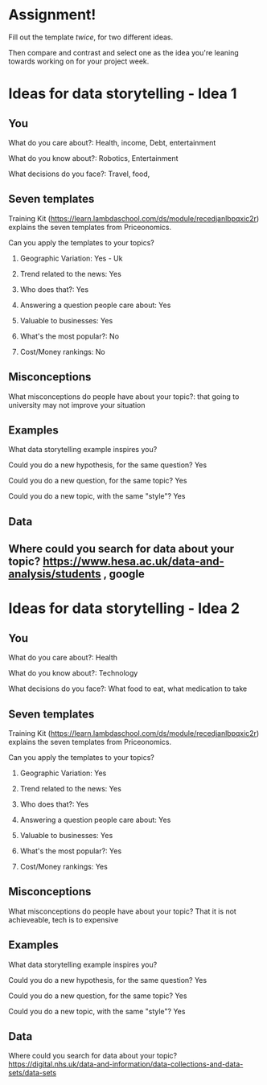 # Assignment!

Fill out the template *twice*, for two different ideas.

Then compare and contrast and select one as the idea you're leaning towards
working on for your project week.


# Ideas for data storytelling - Idea 1

## You

What do you care about?:
 Health, income, Debt, entertainment

What do you know about?:
 Robotics, Entertainment 


What decisions do you face?:
 Travel, food,

## Seven templates

Training Kit (https://learn.lambdaschool.com/ds/module/recedjanlbpqxic2r) explains the seven templates from Priceonomics.

Can you apply the templates to your topics? 

1. Geographic Variation:
 Yes - Uk

2. Trend related to the news:
 Yes

3. Who does that?:
 Yes


4. Answering a question people care about:
 Yes

5. Valuable to businesses:
 Yes


6. What's the most popular?:
 No


7. Cost/Money rankings:
 No


## Misconceptions

What misconceptions do people have about your topic?:
that going to university may not improve your situation 


## Examples

What data storytelling example inspires you?


Could you do a new hypothesis, for the same question?
Yes

Could you do a new question, for the same topic?
Yes

Could you do a new topic, with the same "style"?
Yes

## Data

Where could you search for data about your topic?
https://www.hesa.ac.uk/data-and-analysis/students , google
---

# Ideas for data storytelling - Idea 2

## You

What do you care about?:
 Health

What do you know about?:
 Technology

What decisions do you face?:
 What food to eat, what medication to take 

## Seven templates

Training Kit (https://learn.lambdaschool.com/ds/module/recedjanlbpqxic2r) explains the seven templates from Priceonomics.

Can you apply the templates to your topics? 

1. Geographic Variation:
 Yes

2. Trend related to the news:
 Yes

3. Who does that?:
 Yes


4. Answering a question people care about:
 Yes


5. Valuable to businesses:
 Yes


6. What's the most popular?:
 Yes


7. Cost/Money rankings:
 Yes


## Misconceptions

What misconceptions do people have about your topic?
That  it is not achieveable, tech is to expensive

## Examples

What data storytelling example inspires you?


Could you do a new hypothesis, for the same question?
Yes

Could you do a new question, for the same topic?
Yes

Could you do a new topic, with the same "style"?
Yes

## Data

Where could you search for data about your topic?
https://digital.nhs.uk/data-and-information/data-collections-and-data-sets/data-sets

